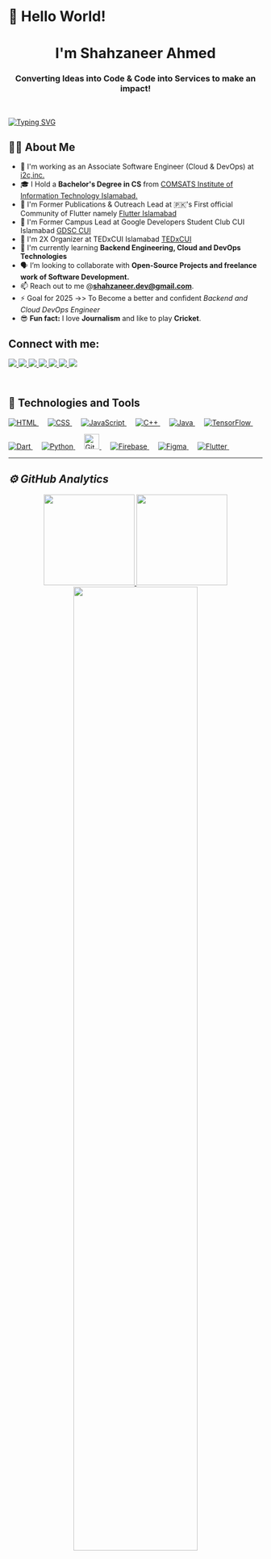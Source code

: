  <h1>🖖 Hello World! </h1>
  <h1 align="center">I'm <b>Shahzaneer Ahmed</b></h1>
 <h3 align="center">Converting Ideas into Code & Code into Services to make an impact!</h3>
 <br>
 
[![Typing SVG](https://readme-typing-svg.demolab.com?font=&pause=1000&color=78F713&width=435&lines=CS+Grad;Backend+Engineer;DevOps+Engineer;Cloud+Engineer)](https://git.io/typing-svg)

 ## 🙋‍♂️ About Me
- 👯 I'm working as an Associate Software Engineer (Cloud & DevOps) at <a href="https://www.linkedin.com/company/i2c-inc/posts/?feedView=all" >i2c,inc.  </a>
- 🎓 I Hold a **Bachelor's Degree in CS**  from <a href="https://comsats.edu.pk/" >COMSATS Institute of Information Technology Islamabad.</a>
- 👯 I'm Former Publications & Outreach Lead at 🇵🇰's First official Community of Flutter namely <a href="https://www.instagram.com/flutterisb/" >Flutter Islamabad </a>
- 👯 I'm Former Campus Lead at Google Developers Student Club CUI Islamabad <a href="https://www.instagram.com/gdsccui/" >GDSC CUI </a>
- 👯 I'm  2X Organizer at TEDxCUI Islamabad <a href="https://www.instagram.com/tedxcui/" >TEDxCUI </a>
- 🌱 I'm currently learning <b> Backend Engineering, Cloud and DevOps Technologies </b>
- 🗣️ I’m looking to collaborate with **Open-Source Projects and freelance work of Software Development.**
- 📫 Reach out to me @**shahzaneer.dev@gmail.com**.
- ⚡ Goal for 2025 ->> To Become a better and confident *Backend and Cloud DevOps Engineer*
- 😎 **Fun fact:** I love **Journalism** and like to play **Cricket**.

<!--Social Media Links!-->

## Connect with me:

<a href="https://www.instagram.com/shahzaneer/">
    <img src="https://img.shields.io/badge/Instagram-E4405F?style=for-the-badge&logo=instagram&logoColor=white" />
</a>
<a href="https://www.linkedin.com/in/shahzaneer/">
    <img src="https://img.shields.io/badge/linkedin-%230077B5.svg?&style=for-the-badge&logo=linkedin&logoColor=white" />
</a>
<a href="https://wa.me/+923164606490">
    <img src="https://img.shields.io/badge/Whatsapp-27e650c4?style=for-the-badge&logo=whatsapp&logoColor=white" />
</a>

<a href="https://www.facebook.com/shahzaneerdev">
    <img src="https://img.shields.io/badge/Facebook-4267B2?style=for-the-badge&logo=facebook&logoColor=white" />
</a>

<a href="https://leetcode.com/shahzaneer/">
    <img src="https://img.shields.io/badge/leetcode-FFFFFF?style=for-the-badge&logo=leetcode&logoColor=blue" />
</a>
<a href="https://medium.com/@shahzaneer">
    <img src="https://img.shields.io/badge/medium-000000?style=for-the-badge&logo=medium&logoColor=white" />
</a>
<a href="https://twitter.com/shahzaneerdev">
    <img src="https://img.shields.io/badge/Twitter-1DA1F2?style=for-the-badge&logo=twitter&logoColor=white" />
</a>

</div>  <br> <br>

#

## 🚀 Technologies and Tools

<p > 
  <a href="#">
    <img alt="HTML" src="https://img.shields.io/badge/HTML5-E34F26?style=for-the-badge&logo=html5&logoColor=white"/>
  </a> &emsp;
<a href="#">
    <img alt="CSS" src="https://img.shields.io/badge/CSS3-1572B6?style=for-the-badge&logo=css3&logoColor=white"/>
</a> &emsp;
<a href="#">
    <img alt="JavaScript" src="https://img.shields.io/badge/JavaScript-323330?style=for-the-badge&logo=javascript&logoColor=F7DF1E"/>
  </a> &emsp;
<a href="#">
    <img alt="C++" src="https://img.shields.io/badge/C%2B%2B-00599C?style=for-the-badge&logo=C%2B%2B&logoColor=white"/>
  </a> &emsp;
<a href="#">
    <img alt="Java" src="https://img.shields.io/badge/Java-ED8B00?style=for-the-badge&logo=java&logoColor=white"/>
  </a> &emsp;
 <a href="#">
    <img alt="TensorFlow" src="https://img.shields.io/badge/TensorFlow-61DBFB?style=for-the-badge&logo=TensorFlow&logoColor=orange"/>
  </a> &emsp;

</p>
</div>
<div >
<p > 
  
<a href="#" target="_blank"> 
     <img alt="Dart" src="https://img.shields.io/badge/Dart-563D7C?style=for-the-badge&logo=dart&logoColor=white">
   </a> &emsp;
 <a href="#">
    <img alt="Python" src="https://img.shields.io/badge/Python-61DBFB?style=for-the-badge&logo=Python&logoColor=white"/>
  </a> &emsp; 
  <a href="#" target="_blank"> 
    <img alt="GitHub" src="https://img.shields.io/badge/GitHub-100000?style=for-the-badge&logo=github&logoColor=white" height="30px"/>
  </a> &emsp;
 <a href="#" target="_blank"> 
    <img alt="Firebase" src="https://img.shields.io/badge/Firebase-61DBFB?style=for-the-badge&logo=Firebase&logoColor=white"/>
  </a> &emsp;
 <a href="#" target="_blank"> 
    <img alt="Figma" src="https://img.shields.io/badge/Figma-68a063?style=for-the-badge&logo=Figma&logoColor=white" />
  </a> &emsp;
 <a href="#">
    <img alt="Flutter" src="https://img.shields.io/badge/Flutter-61DBFB?style=for-the-badge&logo=Flutter&logoColor=white"/>
  </a> &emsp;
</p>
</div>

---

<h2><i>⚙️ GitHub Analytics</i></h2>

<p align="center">
<a href="https://github.com/shahzaneer">
  <img height="180em" src="https://github-readme-stats.vercel.app/api?username=shahzaneer&show_icons=true&theme=algolia&include_all_commits=true&count_private=true"/>
  <img height="180em" src="https://github-readme-stats-eight-theta.vercel.app/api/top-langs/?username=shahzaneer&layout=compact&langs_count=8&theme=algolia"/>
</a>
  <img width="70%" src="https://github-readme-streak-stats.herokuapp.com/?user=shahzaneer&show_icons=true&locale=en&layout=demo&theme=merko&hide_border=true" />
</p>
</p>
<br>

## ❤ Views and Followers

<a href="https://github.com/Meghna-DAS/github-profile-views-counter">
    <img src="https://komarev.com/ghpvc/?username=shahzaneer">
</a>
<a href="https://github.com/shahzaneer?tab=followers"><img src="https://img.shields.io/github/followers/shahzaneer?label=Followers&style=social" alt="GitHub Badge"></a>

 <br/>
